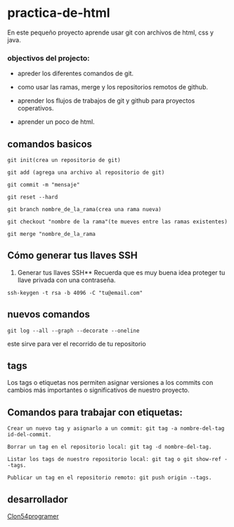 # **practica-de-html**
En este pequeño proyecto aprende usar git con archivos de html, css y java.

###   objectivos del projecto:

- apreder los diferentes comandos de git.

- como usar las ramas, merge y los repositorios remotos de github.

- aprender los flujos de trabajos de git y github para proyectos coperativos.
- aprender un poco de html.
  
## comandos basicos
```git
git init(crea un repositorio de git)

git add (agrega una archivo al repositorio de git)

git commit -m "mensaje"

git reset --hard

git branch nombre_de_la_rama(crea una rama nueva)

git checkout "nombre de la rama"(te mueves entre las ramas existentes)

git merge "nombre_de_la_rama
```

## **Cómo generar tus llaves SSH**
1. Generar tus llaves SSH**
Recuerda que es muy buena idea proteger tu llave privada con una contraseña.

```
ssh-keygen -t rsa -b 4096 -C "tu@email.com"
```

## nuevos comandos
```git
git log --all --graph --decorate --oneline
```
este sirve para ver el recorrido de tu repositorio

## **tags**
Los tags o etiquetas nos permiten asignar versiones a los commits con cambios más importantes o significativos de nuestro proyecto.

## Comandos para trabajar con etiquetas:
```
Crear un nuevo tag y asignarlo a un commit: git tag -a nombre-del-tag id-del-commit.

Borrar un tag en el repositorio local: git tag -d nombre-del-tag.

Listar los tags de nuestro repositorio local: git tag o git show-ref --tags.

Publicar un tag en el repositorio remoto: git push origin --tags.
```
## desarrollador
[Clon54programer](github.com/clon54programer)